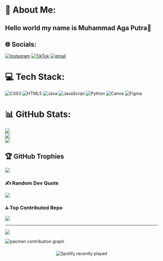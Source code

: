 # 💫 About Me:
## Hello world my name is Muhammad Aga Putra👋<br>


## 🌐 Socials:
[![Instagram](https://img.shields.io/badge/Instagram-%23E4405F.svg?logo=Instagram&logoColor=white)](https://instagram.com/agaputra_1) [![TikTok](https://img.shields.io/badge/TikTok-%23000000.svg?logo=TikTok&logoColor=white)](https://tiktok.com/@otw30m) [![email](https://img.shields.io/badge/Email-D14836?logo=gmail&logoColor=white)](mailto:agaputra62@gmail.com) 

# 💻 Tech Stack:
![CSS3](https://img.shields.io/badge/css3-%231572B6.svg?style=for-the-badge&logo=css3&logoColor=white) ![HTML5](https://img.shields.io/badge/html5-%23E34F26.svg?style=for-the-badge&logo=html5&logoColor=white) ![Java](https://img.shields.io/badge/java-%23ED8B00.svg?style=for-the-badge&logo=openjdk&logoColor=white) ![JavaScript](https://img.shields.io/badge/javascript-%23323330.svg?style=for-the-badge&logo=javascript&logoColor=%23F7DF1E) ![Python](https://img.shields.io/badge/python-3670A0?style=for-the-badge&logo=python&logoColor=ffdd54) ![Canva](https://img.shields.io/badge/Canva-%2300C4CC.svg?style=for-the-badge&logo=Canva&logoColor=white) ![Figma](https://img.shields.io/badge/figma-%23F24E1E.svg?style=for-the-badge&logo=figma&logoColor=white)
# 📊 GitHub Stats:
![](https://github-readme-stats.vercel.app/api?username=Apisikma123&theme=aura_dark&hide_border=false&include_all_commits=false&count_private=false)<br/>
![](https://nirzak-streak-stats.vercel.app/?user=Apisikma123&theme=aura_dark&hide_border=false)<br/>
![](https://github-readme-stats.vercel.app/api/top-langs/?username=Apisikma123&theme=aura_dark&hide_border=false&include_all_commits=false&count_private=false&layout=compact)

## 🏆 GitHub Trophies
![](https://github-profile-trophy.vercel.app/?username=Apisikma123&theme=dark&no-frame=true&no-bg=false&margin-w=4)

### ✍️ Random Dev Quote
![](https://quotes-github-readme.vercel.app/api?type=horizontal&theme=radical)

### 🔝 Top Contributed Repo
![](https://github-contributor-stats.vercel.app/api?username=Apisikma123&limit=5&theme=dark&combine_all_yearly_contributions=true)

---
[![](https://visitcount.itsvg.in/api?id=Apisikma123&icon=0&color=12)](https://visitcount.itsvg.in)

<picture>
  <source media="(prefers-color-scheme: dark)" srcset="https://raw.githubusercontent.com/Apisikma123/Apisikma123/output/pacman-contribution-graph-dark.svg">
  <source media="(prefers-color-scheme: light)" srcset="https://raw.githubusercontent.com/Apisikma123/Apisikma123/output/pacman-contribution-graph.svg">
  <img alt="pacman contribution graph" src="https://raw.githubusercontent.com/Apisikma123/Apisikma123/output/pacman-contribution-graph.svg">
</picture>

###

<div align="center">
  <img src="https://spotify-recently-played-readme.vercel.app/api?count=5" alt="Spotify recently played"  />
</div>

###
